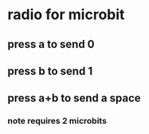 # radio for microbit

## press a to send 0 
## press b to send 1
## press a+b to send a space

### note requires 2 microbits